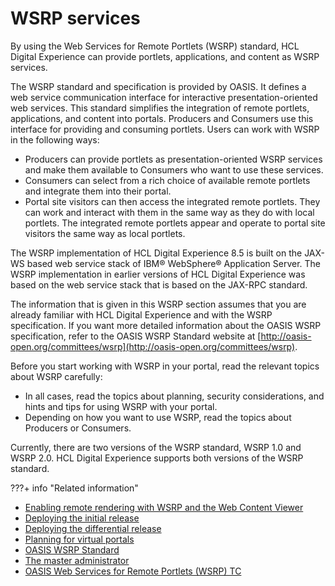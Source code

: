 # WSRP services

By using the Web Services for Remote Portlets (WSRP) standard, HCL Digital Experience can provide portlets, applications, and content as WSRP services.

The WSRP standard and specification is provided by OASIS. It defines a web service communication interface for interactive presentation-oriented web services. This standard simplifies the integration of remote portlets, applications, and content into portals. Producers and Consumers use this interface for providing and consuming portlets. Users can work with WSRP in the following ways:

-   Producers can provide portlets as presentation-oriented WSRP services and make them available to Consumers who want to use these services.
-   Consumers can select from a rich choice of available remote portlets and integrate them into their portal.
-   Portal site visitors can then access the integrated remote portlets. They can work and interact with them in the same way as they do with local portlets. The integrated remote portlets appear and operate to portal site visitors the same way as local portlets.

The WSRP implementation of HCL Digital Experience 8.5 is built on the JAX-WS based web service stack of IBM® WebSphere® Application Server. The WSRP implementation in earlier versions of HCL Digital Experience was based on the web service stack that is based on the JAX-RPC standard.

The information that is given in this WSRP section assumes that you are already familiar with HCL Digital Experience and with the WSRP specification. If you want more detailed information about the OASIS WSRP specification, refer to the OASIS WSRP Standard website at [http://oasis-open.org/committees/wsrp](http://oasis-open.org/committees/wsrp).

Before you start working with WSRP in your portal, read the relevant topics about WSRP carefully:

-   In all cases, read the topics about planning, security considerations, and hints and tips for using WSRP with your portal.
-   Depending on how you want to use WSRP, read the topics about Producers or Consumers.

Currently, there are two versions of the WSRP standard, WSRP 1.0 and WSRP 2.0. HCL Digital Experience supports both versions of the WSRP standard.

???+ info "Related information"  
-   [Enabling remote rendering with WSRP and the Web Content Viewer](../../../manage_content/wcm_delivery/deliver_webcontent_on_dx/enable_remote_render_wsrp/index.md)
-   [Deploying the initial release](../../../deployment/manage/staging_to_production/creating_deploying_initial_release/dep_deploy.md)
-   [Deploying the differential release](../../../deployment/manage/staging_to_production/creating_deploying_diff_release/dep_deploy_diff.md)
-   [Planning for virtual portals](../../../build_sites/virtual_portal/vp_planning/index.md)
-   [OASIS WSRP Standard](http://oasis-open.org/committees/wsrp)
-   [The master administrator](../../../build_sites/virtual_portal/vp_planning/vp_roles/advppln_roles_mastr_adm.md)
-   [OASIS Web Services for Remote Portlets (WSRP) TC](https://www.oasis-open.org/committees/tc_home.php?wg_abbrev=wsrp)

